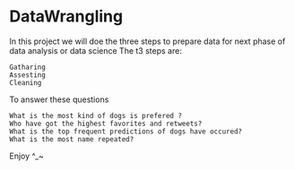 # DataWrangling

In this project we will doe the three steps to prepare data for next phase of data analysis or data science
The t3 steps are:

    Gatharing
    Assesting
    Cleaning

To answer these questions

    What is the most kind of dogs is prefered ?
    Who have got the highest favorites and retweets?
    What is the top frequent predictions of dogs have occured?
    What is the most name repeated?

Enjoy ^_~ 
